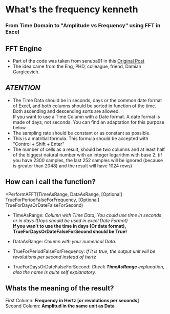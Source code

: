 # What's the frequency kenneth  
### From Time Domain to "Amplitude vs Frequency" using FFT in Excel 
  
## **FFT Engine**

* Part of the code was taken from senuba91 in this [Original Post](https://stackoverflow.com/users/5748328/senuba91)
* The idea came from the Eng, PHD, colleague, friend, Damian Gargicevich.
  
## *ATENTION*  
  
- The Time Data should be in seconds, days or the common date format of Excel, and both columns should be sorted in function of the time. Both ascending and descending sorts are allowed.  
  If you want to use a Time Column with a Date format. A date format is made of days, not seconds. You can find an adaptation for this purpose below.  
- The sampling rate should be constant or as constant as possible.  
- This is a matritial formula. This formula should be accepted with "Control + Shift + Enter"  
- The number of cells as a result, should be two columns and at least half of the biggest natural number with an integer logarithm with base 2. (if you have 2300 samples, the last 252 samples will be ignored (because is greater than 2048) and the result will have 1024 rows)

## **How can i call the function?**  

=PerformAFFT(TimeAsRange, DataAsRange, [Optional] TrueForPeriodFalseForFrequency, [Optional] TrueForDaysOrDateFalseForSecond)

- TimeAsRange: *Column with Time Data, You could use time in seconds or in days (Days should be used in excel Date Format)*  
**If you wan't to use the time in days (Or date format), TrueForDaysOrDateFalseForSecond should be True!**

- DataAsRange: *Column with your numerical Data.*  

- TrueForPeriodFalseForFrequency: *If it is true, the output unit will be revolutions per second instead of hertz*

- TrueForDaysOrDateFalseForSecond: *Check **TimeAsRange** explanation, also the name is quite self explanatory.*  

## **Whats the meaning of the result?**  

First Column: **Frequency in Hertz [or revolutions per seconds]**  
Second Column: **Amplitud in the same unit as Data**
